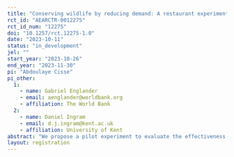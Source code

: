 ```yaml
---
title: "Conserving wildlife by reducing demand: A restaurant experiment in Kinshasa"
rct_id: "AEARCTR-0012275"
rct_id_num: "12275"
doi: "10.1257/rct.12275-1.0"
date: "2023-10-11"
status: "in_development"
jel: ""
start_year: "2023-10-26"
end_year: "2023-11-30"
pi: "Abdoulaye Cisse"
pi_other:
  1:
    - name: Gabriel Englander
    - email: aenglander@worldbank.org
    - affiliation: The World Bank
  2:
    - name: Daniel Ingram
    - email: d.j.ingram@kent.ac.uk
    - affiliation: University of Kent
abstract: "We propose a pilot experiment to evaluate the effectiveness of demand-side interventions in reducing bushmeat consumption in Kinshasa, the capital city of the Democratic Republic of the Congo. The primary experiment involves randomly showing half of subjects a video discouraging bushmeat consumption (treatment group) and half of subjects a video unrelated to bushmeat consumption (control group). All subjects receive a coupon to their restaurant of choice. We observe what subjects order for the purpose of testing whether treated subjects are less likely to order bushmeat than control subjects. A secondary experiment aims to estimate the elasticity of bushmeat consumption with respect to the price of Moambe Chicken (a common chicken dish). We perform this secondary experiment by randomly paying some restaurants to reduce the price of Moambe Chicken, and observing daily restaurant-by-dish sales. "
layout: registration
---
```


